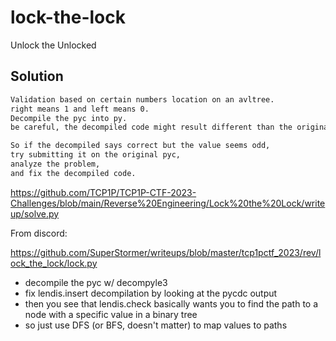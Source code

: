 # lock-the-lock

Unlock the Unlocked

## Solution

```txt
Validation based on certain numbers location on an avltree. 
right means 1 and left means 0. 
Decompile the pyc into py. 
be careful, the decompiled code might result different than the original pyc. 

So if the decompiled says correct but the value seems odd, 
try submitting it on the original pyc, 
analyze the problem, 
and fix the decompiled code.
```

https://github.com/TCP1P/TCP1P-CTF-2023-Challenges/blob/main/Reverse%20Engineering/Lock%20the%20Lock/writeup/solve.py

From discord:

https://github.com/SuperStormer/writeups/blob/master/tcp1pctf_2023/rev/lock_the_lock/lock.py

- decompile the pyc w/ decompyle3
- fix lendis.insert decompilation by looking at the pycdc output 
- then you see that lendis.check basically wants you to find the path to a node with a specific value in a binary tree
- so just use DFS (or BFS, doesn't matter) to map values to paths
